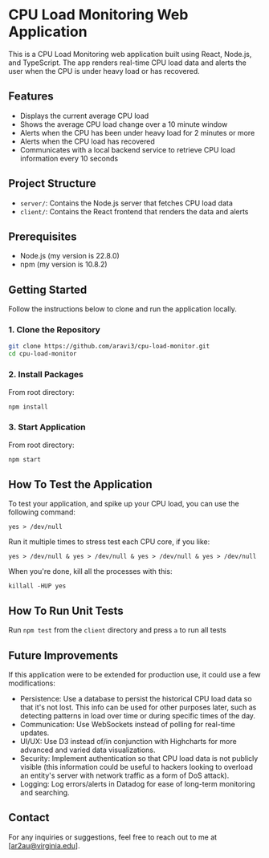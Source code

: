 # CPU Load Monitoring Web Application

This is a CPU Load Monitoring web application built using React, Node.js, and TypeScript. The app renders real-time CPU load data and alerts the user when the CPU is under heavy load or has recovered.

## Features

- Displays the current average CPU load
- Shows the average CPU load change over a 10 minute window
- Alerts when the CPU has been under heavy load for 2 minutes or more
- Alerts when the CPU load has recovered
- Communicates with a local backend service to retrieve CPU load information every 10 seconds

## Project Structure

- `server/`: Contains the Node.js server that fetches CPU load data
- `client/`: Contains the React frontend that renders the data and alerts

## Prerequisites

- Node.js (my version is 22.8.0)
- npm (my version is 10.8.2)

## Getting Started

Follow the instructions below to clone and run the application locally.

### 1. Clone the Repository

```bash
git clone https://github.com/aravi3/cpu-load-monitor.git
cd cpu-load-monitor
```

### 2. Install Packages

From root directory:

```bash
npm install
```

### 3. Start Application

From root directory:

```bash
npm start
```

## How To Test the Application

To test your application, and spike up your CPU load, you can use the following command:

`yes > /dev/null`

Run it multiple times to stress test each CPU core, if you like:

`yes > /dev/null & yes > /dev/null & yes > /dev/null & yes > /dev/null`

When you're done, kill all the processes with this:

`killall -HUP yes`

## How To Run Unit Tests

Run `npm test` from the `client` directory and press `a` to run all tests

## Future Improvements

If this application were to be extended for production use, it could use a few modifications:

- Persistence: Use a database to persist the historical CPU load data so that it's not lost. This info can be used for other purposes later, such as detecting patterns in load over time or during specific times of the day.
- Communication: Use WebSockets instead of polling for real-time updates.
- UI/UX: Use D3 instead of/in conjunction with Highcharts for more advanced and varied data visualizations.
- Security: Implement authentication so that CPU load data is not publicly visible (this information could be useful to hackers looking to overload an entity's server with network traffic as a form of DoS attack). 
- Logging: Log errors/alerts in Datadog for ease of long-term monitoring and searching.

## Contact

For any inquiries or suggestions, feel free to reach out to me at [ar2au@virginia.edu].